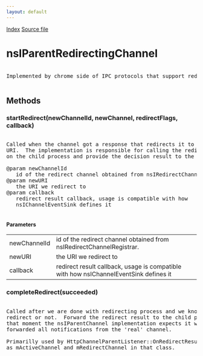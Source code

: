 ```yaml
---
layout: default
---
```

<div id='links'><a href="../index.html">Index</a>
<a href="http://dxr.mozilla.org/mozilla-central/source/netwerk/base/public/nsIParentRedirectingChannel.idl">Source file</a>
</div>

# nsIParentRedirectingChannel #
<pre>  
Implemented by chrome side of IPC protocols that support redirect responses.  
  
</pre>
## Methods ##

### startRedirect(newChannelId, newChannel, redirectFlags, callback) ###
<pre>  
Called when the channel got a response that redirects it to a different  
URI.  The implementation is responsible for calling the redirect observers  
on the child process and provide the decision result to the callback.  
  
@param newChannelId  
   id of the redirect channel obtained from nsIRedirectChannelRegistrar.  
@param newURI  
   the URI we redirect to  
@param callback  
   redirect result callback, usage is compatible with how  
   nsIChannelEventSink defines it  
  
</pre>
#### Parameters ####

<table>

<tr>
<td>newChannelId</td>
<td>   id of the redirect channel obtained from nsIRedirectChannelRegistrar.  
</td>
</tr>

<tr>
<td>newURI</td>
<td>   the URI we redirect to  
</td>
</tr>

<tr>
<td>callback</td>
<td>   redirect result callback, usage is compatible with how  
   nsIChannelEventSink defines it  
</td>
</tr>

</table>

### completeRedirect(succeeded) ###
<pre>  
Called after we are done with redirecting process and we know if to  
redirect or not.  Forward the redirect result to the child process.  From  
that moment the nsIParentChannel implementation expects it will be  
forwarded all notifications from the 'real' channel.  
  
Primarilly used by HttpChannelParentListener::OnRedirectResult and kept  
as mActiveChannel and mRedirectChannel in that class.  
  
</pre>